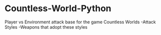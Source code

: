# Countless-World-Python
Player vs Environment attack base for the game Countless Worlds
-Attack Styles
-Weapons that adopt these styles
